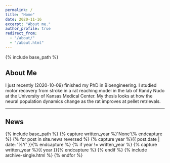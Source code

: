 ```yaml
---
permalink: /
title: "Home"
date: 2020-11-16
excerpt: "About me."
author_profile: true
redirect_from: 
  - "/about/"
  - "/about.html"
---
```


{% include base_path %}

## About Me ##
I just recently (2020-10-09) finished my PhD in Bioengineering. I studied motor recovery from stroke in a rat reaching model in the lab of Randy Nudo at the University of Kansas Medical Center. My thesis looks at how the neural population dynamics change as the rat improves at pellet retrievals. 

---

## News ##
{% include base_path %}
{% capture written_year %}'None'{% endcapture %}
{% for post in site.news reversed %}
  {% capture year %}{{ post.date | date: '%Y' }}{% endcapture %}
  {% if year != written_year %}
    {% capture written_year %}{{ year }}{% endcapture %}
  {% endif %}
  {% include archive-single.html %}
{% endfor %}